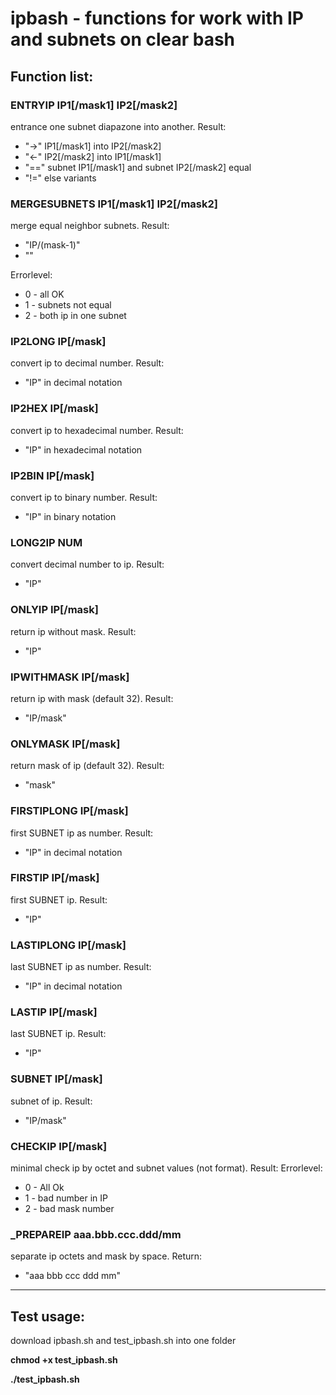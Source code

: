 # ipbash  - functions for work with IP and subnets on clear bash

## Function list: 

### ENTRYIP IP1[/mask1] IP2[/mask2]

entrance one subnet diapazone into another. Result:
* "->"  IP1[/mask1] into IP2[/mask2]
* "<-"  IP2[/mask2] into IP1[/mask1]
* "==" subnet IP1[/mask1] and subnet IP2[/mask2] equal
* "!=" else variants

### MERGESUBNETS IP1[/mask1] IP2[/mask2]
merge equal neighbor subnets. Result:
* "IP/(mask-1)"
* ""

Errorlevel:
* 0 - all OK
* 1 - subnets not equal
* 2 - both ip in one subnet  

### IP2LONG IP[/mask]

convert ip to decimal number. Result:
* "IP" in decimal notation

### IP2HEX IP[/mask]
convert ip to hexadecimal number. Result:
* "IP" in hexadecimal notation

### IP2BIN  IP[/mask]
convert ip to binary number. Result:
* "IP" in binary notation

### LONG2IP NUM
convert decimal number to ip. Result:
* "IP"

### ONLYIP IP[/mask]
return ip without mask. Result:
* "IP"

### IPWITHMASK IP[/mask]
return ip with mask (default 32). Result:
* "IP/mask"

### ONLYMASK IP[/mask]
return mask of ip (default 32). Result:
* "mask"

### FIRSTIPLONG IP[/mask]
first SUBNET ip as number. Result:
* "IP" in decimal notation

### FIRSTIP  IP[/mask]
first SUBNET ip. Result:
* "IP"

### LASTIPLONG  IP[/mask]
last SUBNET ip as number. Result:
* "IP" in decimal notation

### LASTIP IP[/mask]
last SUBNET ip. Result:
* "IP"

### SUBNET IP[/mask]
subnet of ip. Result:
* "IP/mask"

### CHECKIP  IP[/mask]
minimal check ip by octet and subnet values (not format). Result:
Errorlevel:
* 0 - All Ok
* 1 - bad number in IP
* 2 - bad mask number

### _PREPAREIP aaa.bbb.ccc.ddd/mm
separate ip octets and mask by space. Return:
* "aaa bbb ccc ddd mm"

<HR>

## Test usage:

download ipbash.sh and test_ipbash.sh into one folder

**chmod +x test_ipbash.sh**

**./test_ipbash.sh**
